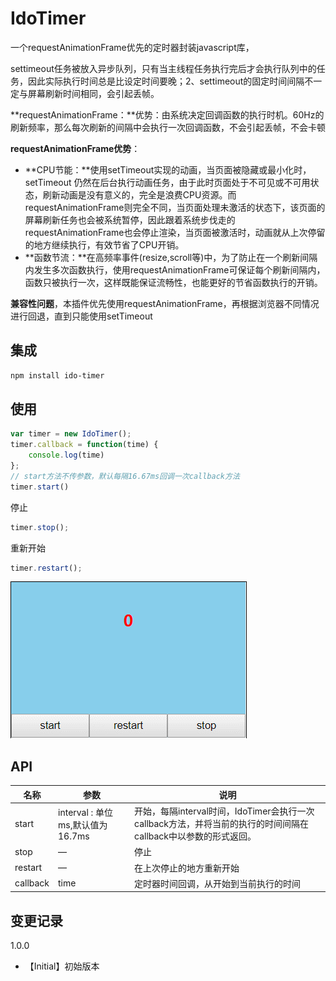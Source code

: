 # IdoTimer
一个requestAnimationFrame优先的定时器封装javascript库， 

settimeout任务被放入异步队列，只有当主线程任务执行完后才会执行队列中的任务，因此实际执行时间总是比设定时间要晚；2、settimeout的固定时间间隔不一定与屏幕刷新时间相同，会引起丢帧。

**requestAnimationFrame：**优势：由系统决定回调函数的执行时机。60Hz的刷新频率，那么每次刷新的间隔中会执行一次回调函数，不会引起丢帧，不会卡顿

**requestAnimationFrame优势**：

- **CPU节能：**使用setTimeout实现的动画，当页面被隐藏或最小化时，setTimeout 仍然在后台执行动画任务，由于此时页面处于不可见或不可用状态，刷新动画是没有意义的，完全是浪费CPU资源。而requestAnimationFrame则完全不同，当页面处理未激活的状态下，该页面的屏幕刷新任务也会被系统暂停，因此跟着系统步伐走的requestAnimationFrame也会停止渲染，当页面被激活时，动画就从上次停留的地方继续执行，有效节省了CPU开销。
-  **函数节流：**在高频率事件(resize,scroll等)中，为了防止在一个刷新间隔内发生多次函数执行，使用requestAnimationFrame可保证每个刷新间隔内，函数只被执行一次，这样既能保证流畅性，也能更好的节省函数执行的开销。

**兼容性问题**，本插件优先使用requestAnimationFrame，再根据浏览器不同情况进行回退，直到只能使用setTimeout

## 集成

```bash
npm install ido-timer
```

## 使用

```javascript
var timer = new IdoTimer();
timer.callback = function(time) {
    console.log(time)
};
// start方法不传参数，默认每隔16.67ms回调一次callback方法
timer.start()
```

停止

```javascript
timer.stop();
```

重新开始

```javascript
timer.restart();
```

![](./snipaste/demo.gif)

## API

| 名称     | 参数                             | 说明                                                         |
| -------- | -------------------------------- | ------------------------------------------------------------ |
| start    | interval : 单位ms,默认值为16.7ms | 开始，每隔interval时间，IdoTimer会执行一次callback方法，并将当前的执行的时间间隔在callback中以参数的形式返回。 |
| stop     | —                                | 停止                                                         |
| restart  | —                                | 在上次停止的地方重新开始                                     |
| callback | time                             | 定时器时间回调，从开始到当前执行的时间                       |

## 变更记录

1.0.0

- 【Initial】初始版本